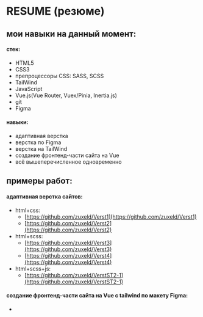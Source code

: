 # RESUME (резюме)
## мои навыки на данный момент:  
#### **стек**:   
* HTML5  
* CSS3  
* препроцессоры CSS: SASS, SCSS  
* TailWind  
* JavaScript  
* Vue.js(Vue Router, Vuex/Pinia, Inertia.js)
* git  
* Figma

#### **навыки**:  
* адаптивная верстка  
* верстка по Figma  
* верстка на TailWind  
* создание фронтенд-части сайта на Vue  
* всё вышеперечисленное одновременно  


## примеры работ:  
#### адаптивная верстка сайтов:  
* html+css:  
    - [https://github.com/zuxeld/Verst1](https://github.com/zuxeld/Verst1)  
    - [https://github.com/zuxeld/Verst2](https://github.com/zuxeld/Verst2)  
* html+scss:  
    - [https://github.com/zuxeld/Verst3](https://github.com/zuxeld/Verst3)  
    - [https://github.com/zuxeld/Verst4](https://github.com/zuxeld/Verst4)  
* html+scss+js:  
    - [https://github.com/zuxeld/VerstST2-1](https://github.com/zuxeld/VerstST2-1)  

#### создание фронтенд-части сайта на Vue с tailwind по макету Figma:  
- 
